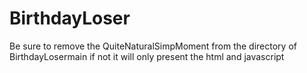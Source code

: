 # BirthdayLoser

Be sure to remove the QuiteNaturalSimpMoment from the directory of BirthdayLosermain if not it will only present the html and javascript
